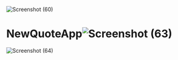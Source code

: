 ![Screenshot (60)](https://user-images.githubusercontent.com/96105594/177010427-785d0197-8256-412c-895e-7f16167d4e08.png)
# NewQuoteApp![Screenshot (63)](https://user-images.githubusercontent.com/96105594/177010449-56f1ecf0-dfae-44e9-a6da-af201d0d0b66.png)
![Screenshot (64)](https://user-images.githubusercontent.com/96105594/177010458-f4c89d05-dd51-4bf6-b574-cc7fa63471a8.png)
